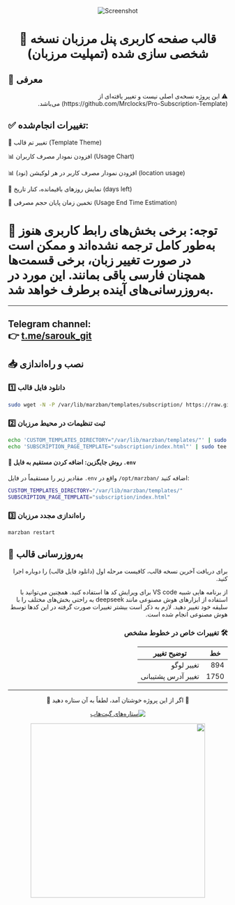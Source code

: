 <div align="center">
  
![Screenshot](tmp.png)



# 📌 قالب صفحه کاربری پنل مرزبان نسخه شخصی سازی شده (تمپلیت مرزبان) 
</div>


## 🎨 معرفی

<p dir="rtl">
⚠️ این پروژه نسخه‌ی اصلی نیست و تغییر یافته‌ای از (https://github.com/Mrclocks/Pro-Subscription-Template) می‌باشد.
</p>



## ✅ تغییرات انجام‌شده:

🎨 تغییر تم قالب (Template Theme)

📊 افزودن نمودار مصرف کاربران (Usage Chart)

📊 افزودن نمودار مصرف کاربر در هر لوکیشن (نود) (location usage)

🧭 نمایش روزهای باقیمانده، کنار تاریخ (days left)

🔋 تخمین زمان پایان حجم مصرفی (Usage End Time Estimation)


📝 توجه: برخی بخش‌های رابط کاربری هنوز به‌طور کامل ترجمه نشده‌اند و ممکن است در صورت تغییر زبان، برخی قسمت‌ها همچنان فارسی باقی بمانند. این مورد در به‌روزرسانی‌های آینده برطرف خواهد شد.
=
---
 Telegram channel:  
👉 [t.me/sarouk_git](https://t.me/sarouk_git)
---
</div>

## 📥 نصب و راه‌اندازی

<div>

### 1️⃣ دانلود فایل قالب

</div>

```bash
sudo wget -N -P /var/lib/marzban/templates/subscription/ https://raw.githubusercontent.com/sarouk/Pro-Subscription-Template/main/index.html
```

<div>

### 2️⃣ ثبت تنظیمات در محیط مرزبان

</div>

```bash
echo 'CUSTOM_TEMPLATES_DIRECTORY="/var/lib/marzban/templates/"' | sudo tee -a /opt/marzban/.env
echo 'SUBSCRIPTION_PAGE_TEMPLATE="subscription/index.html"' | sudo tee -a /opt/marzban/.env
```

<div>

#### 📝 روش جایگزین: اضافه کردن مستقیم به فایل `.env`

مقادیر زیر را مستقیماً در فایل `.env` واقع در `/opt/marzban/` اضافه کنید:

</div>

```bash
CUSTOM_TEMPLATES_DIRECTORY="/var/lib/marzban/templates/"
SUBSCRIPTION_PAGE_TEMPLATE="subscription/index.html"
```

<div>

### 3️⃣ راه‌اندازی مجدد مرزبان

</div>

```bash
marzban restart
```

<div>

## 🔄 به‌روزرسانی قالب

<div dir="rtl" align="right">
  <p>برای دریافت آخرین نسخه قالب، کافیست مرحله اول (دانلود فایل قالب) را دوباره اجرا کنید.</p>


<div dir="rtl" align="right">
  <p> از برنامه هایی شبیه VS code برای ویرایش کد ها استفاده کنید. همچنین می‌توانید با استفاده از ابزارهای هوش مصنوعی مانند deepseek به راحتی بخش‌های مختلف را با سلیقه خود تغییر دهید. لازم به ذکر است بیشتر تغییرات صورت گرفته در این کد‌ها توسط هوش مصنوعی انجام شده است.</p>
</div>


### 🛠 تغییرات خاص در خطوط مشخص

| خط    | توضیح تغییر             |
|--------|--------------------------|
| 894    | تغییر لوگو               |
| 1750   | تغییر آدرس پشتیبانی      |

---


<div align="center">
  <p dir="rtl">🌟 اگر از این پروژه خوشتان آمد، لطفاً به آن ستاره دهید 🌟</p>
  
  <p>
    <a href="https://github.com/sarouk/Pro-Subscription-Template">
      <img src="https://img.shields.io/github/stars/sarouk/Pro-Subscription-Template?style=social" alt="ستاره‌های گیت‌هاب">
  </p>


<img src="https://i.postimg.cc/xCdWMHhw/IMG-7600.gif" width="400"/>


  
